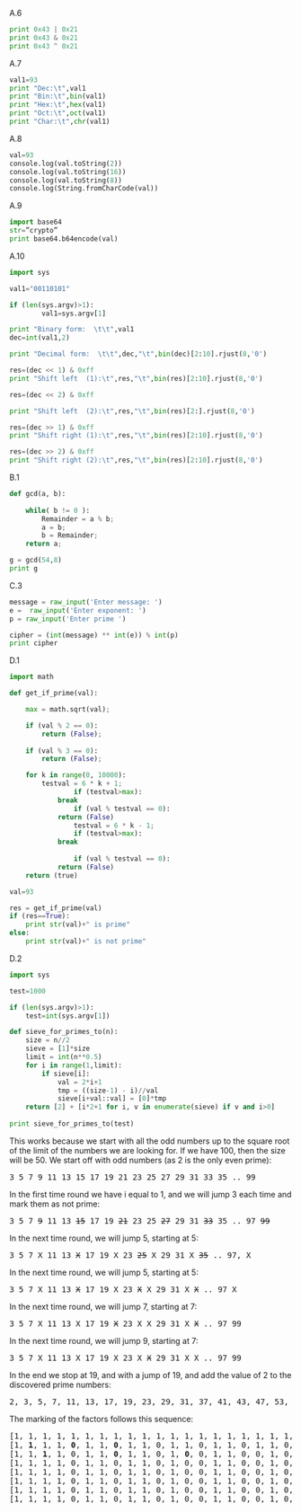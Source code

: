 A.6
```python
print 0x43 | 0x21
print 0x43 & 0x21
print 0x43 ^ 0x21
```

A.7
```python
val1=93
print "Dec:\t",val1
print "Bin:\t",bin(val1)
print "Hex:\t",hex(val1)
print "Oct:\t",oct(val1)
print "Char:\t",chr(val1)
```

A.8
```python
val=93
console.log(val.toString(2))
console.log(val.toString(16))
console.log(val.toString(8))
console.log(String.fromCharCode(val))
```

A.9
```python
import base64
str=”crypto”
print base64.b64encode(val)
```

A.10
```python
import sys

val1="00110101"

if (len(sys.argv)>1):
        val1=sys.argv[1]

print "Binary form:  \t\t",val1
dec=int(val1,2)

print "Decimal form:  \t\t",dec,"\t",bin(dec)[2:10].rjust(8,'0')

res=(dec << 1) & 0xff
print "Shift left  (1):\t",res,"\t",bin(res)[2:10].rjust(8,'0')

res=(dec << 2) & 0xff

print "Shift left  (2):\t",res,"\t",bin(res)[2:].rjust(8,'0')

res=(dec >> 1) & 0xff
print "Shift right (1):\t",res,"\t",bin(res)[2:10].rjust(8,'0')

res=(dec >> 2) & 0xff
print "Shift right (2):\t",res,"\t",bin(res)[2:10].rjust(8,'0')
```

B.1
```python
def gcd(a, b):
    
	while( b != 0 ):
		Remainder = a % b;
		a = b;
		b = Remainder;
	return a;

g = gcd(54,8)
print g
```

C.3
```python
message = raw_input('Enter message: ')
e =  raw_input('Enter exponent: ') 
p = raw_input('Enter prime ')

cipher = (int(message) ** int(e)) % int(p)
print cipher
```

D.1
```python
import math

def get_if_prime(val):

	max = math.sqrt(val);

	if (val % 2 == 0):
		return (False); 
            
	if (val % 3 == 0):
		return (False); 

	for k in range(0, 10000):
		testval = 6 * k + 1;
                if (testval>max):
			break
                if (val % testval == 0):
			return (False)
                testval = 6 * k - 1;
                if (testval>max):
			break
 
                if (val % testval == 0):
			return (False)
	return (true)

val=93

res = get_if_prime(val)
if (res==True):
	print str(val)+" is prime"
else:	
	print str(val)+" is not prime"
```

D.2
```python
import sys

test=1000

if (len(sys.argv)>1):
	test=int(sys.argv[1])

def sieve_for_primes_to(n):
    size = n//2
    sieve = [1]*size
    limit = int(n**0.5)
    for i in range(1,limit):
        if sieve[i]:
            val = 2*i+1
            tmp = ((size-1) - i)//val 
            sieve[i+val::val] = [0]*tmp
    return [2] + [i*2+1 for i, v in enumerate(sieve) if v and i>0]
 
print sieve_for_primes_to(test)
```
This works because we start with all the odd numbers up to the square root of the limit of the numbers we are looking for. If we have 100, then the size will be 50. We start off with odd numbers (as 2 is the only even prime):

<pre>
3 5 7 9 11 13 15 17 19 21 23 25 27 29 31 33 35 .. 99
</pre>
In the first time round we have i equal to 1, and we will jump 3 each time and mark them as not prime:
<pre>
3 5 7 <s>9</s> 11 13 <s>15</s> 17 19 <s>21</s> 23 25 <s>27</s> 29 31 <s>33</s> 35 .. 97 <s>99</s>
</pre>
In the next time round, we will jump 5, starting at 5:
<pre>
3 5 7 X 11 13 <s>X</s> 17 19 X 23 <s>25</s> X 29 31 X <s>35</s> .. 97, X
</pre>
In the next time round, we will jump 5, starting at 5:
<pre>
3 5 7 X 11 13 <s>X</s> 17 19 X 23 <s>X</s> X 29 31 X <s>X</s> .. 97 X
</pre>
In the next time round, we will jump 7, starting at 7:
<pre>
3 5 7 X 11 13 X 17 19 <s>X</s> 23 X X 29 31 X <s>X</s> .. 97 99
</pre>
In the next time round, we will jump 9, starting at 7:
<pre>
3 5 7 X 11 13 X 17 19 X 23 X <s>X</s> 29 31 X X .. 97 99
</pre>
In the end we stop at 19, and with a jump of 19, and add the value of 2 to the discovered prime numbers:
<pre>
2, 3, 5, 7, 11, 13, 17, 19, 23, 29, 31, 37, 41, 43, 47, 53, 59, 61, 67, 71, 73, 79, 83, 89, 97
</pre>
The marking of the factors follows this sequence:
<pre>
[1, 1, 1, 1, 1, 1, 1, 1, 1, 1, 1, 1, 1, 1, 1, 1, 1, 1, 1, 1, 1, 1, 1, 1, 1, 1, 1, 1, 1, 1, 1, 1, 1, 1, 1, 1, 1, 1, 1, 1, 1, 1, 1, 1, 1, 1, 1, 1, 1, 1]
[1, <b>1</b>, 1, 1, <b>0</b>, 1, 1, <b>0</b>, 1, 1, 0, 1, 1, 0, 1, 1, 0, 1, 1, 0, 1, 1, 0, 1, 1, 0, 1, 1, 0, 1, 1, 0, 1, 1, 0, 1, 1, 0, 1, 1, 0, 1, 1, 0, 1, 1, 0, 1, 1, 0]
[1, 1, <b>1</b>, 1, 0, 1, 1, <b>0</b>, 1, 1, 0, 1, <b>0</b>, 0, 1, 1, 0, 0, 1, 0, 1, 1, 0, 1, 1, 0, 1, 0, 0, 1, 1, 0, 0, 1, 0, 1, 1, 0, 1, 1, 0, 1, 0, 0, 1, 1, 0, 0, 1, 0]
[1, 1, 1, 1, 0, 1, 1, 0, 1, 1, 0, 1, 0, 0, 1, 1, 0, 0, 1, 0, 1, 1, 0, 1, 0, 0, 1, 0, 0, 1, 1, 0, 0, 1, 0, 1, 1, 0, 0, 1, 0, 1, 0, 0, 1, 0, 0, 0, 1, 0]
[1, 1, 1, 1, 0, 1, 1, 0, 1, 1, 0, 1, 0, 0, 1, 1, 0, 0, 1, 0, 1, 1, 0, 1, 0, 0, 1, 0, 0, 1, 1, 0, 0, 1, 0, 1, 1, 0, 0, 1, 0, 1, 0, 0, 1, 0, 0, 0, 1, 0]
[1, 1, 1, 1, 0, 1, 1, 0, 1, 1, 0, 1, 0, 0, 1, 1, 0, 0, 1, 0, 1, 1, 0, 1, 0, 0, 1, 0, 0, 1, 1, 0, 0, 1, 0, 1, 1, 0, 0, 1, 0, 1, 0, 0, 1, 0, 0, 0, 1, 0]
[1, 1, 1, 1, 0, 1, 1, 0, 1, 1, 0, 1, 0, 0, 1, 1, 0, 0, 1, 0, 1, 1, 0, 1, 0, 0, 1, 0, 0, 1, 1, 0, 0, 1, 0, 1, 1, 0, 0, 1, 0, 1, 0, 0, 1, 0, 0, 0, 1, 0]
[1, 1, 1, 1, 0, 1, 1, 0, 1, 1, 0, 1, 0, 0, 1, 1, 0, 0, 1, 0, 1, 1, 0, 1, 0, 0, 1, 0, 0, 1, 1, 0, 0, 1, 0, 1, 1, 0, 0, 1, 0, 1, 0, 0, 1, 0, 0, 0, 1, 0]
</pre>


